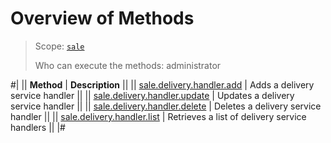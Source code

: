 # Overview of Methods

> Scope: [`sale`](../../../scopes/permissions.md)
>
> Who can execute the methods: administrator

#|
|| **Method** | **Description** ||
|| [sale.delivery.handler.add](./sale-delivery-handler-add.md) | Adds a delivery service handler ||
|| [sale.delivery.handler.update](./sale-delivery-handler-update.md) | Updates a delivery service handler ||
|| [sale.delivery.handler.delete](./sale-delivery-handler-delete.md) | Deletes a delivery service handler ||
|| [sale.delivery.handler.list](./sale-delivery-handler-list.md) | Retrieves a list of delivery service handlers ||
|#